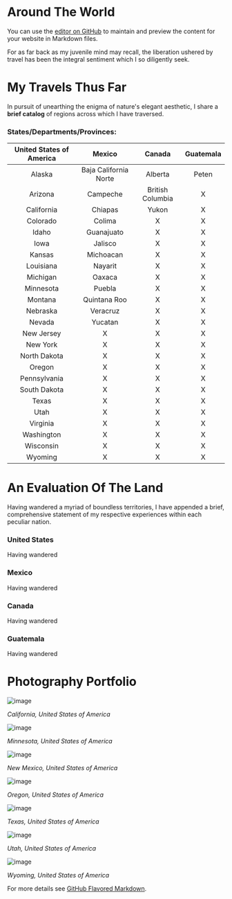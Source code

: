 # Around The World

You can use the [editor on GitHub](https://github.com/aaronxamaya/AroundTheWorld/edit/master/README.md) to maintain and preview the content for your website in Markdown files.

For as far back as my juvenile mind may recall, the liberation ushered by travel has been the integral sentiment which I so diligently seek.

# My Travels Thus Far

In pursuit of unearthing the enigma of nature's elegant aesthetic, I share a **brief catalog** of regions across which I have traversed.

### States/Departments/Provinces:


| United States of America |         Mexico        |      Canada      | Guatemala |
|:------------------------:|:---------------------:|:----------------:|:---------:|
|          Alaska          | Baja California Norte |      Alberta     |   Peten   |
|          Arizona         |        Campeche       | British Columbia |     X     |
|        California        |        Chiapas        |       Yukon      |     X     |
|         Colorado         |         Colima        |         X        |     X     |
|           Idaho          |       Guanajuato      |         X        |     X     |
|           Iowa           |        Jalisco        |         X        |     X     |
|          Kansas          |       Michoacan       |         X        |     X     |
|         Louisiana        |        Nayarit        |         X        |     X     |
|         Michigan         |         Oaxaca        |         X        |     X     |
|         Minnesota        |         Puebla        |         X        |     X     |
|          Montana         |      Quintana Roo     |         X        |     X     |
|         Nebraska         |        Veracruz       |         X        |     X     |
|          Nevada          |        Yucatan        |         X        |     X     |
|        New Jersey        |           X           |         X        |     X     |
|         New York         |           X           |         X        |     X     |
|       North Dakota       |           X           |         X        |     X     |
|          Oregon          |           X           |         X        |     X     |
|       Pennsylvania       |           X           |         X        |     X     |
|       South Dakota       |           X           |         X        |     X     |
|           Texas          |           X           |         X        |     X     |
|           Utah           |           X           |         X        |     X     |
|         Virginia         |           X           |         X        |     X     |
|        Washington        |           X           |         X        |     X     |
|         Wisconsin        |           X           |         X        |     X     |
|          Wyoming         |           X           |         X        |     X     |



# An Evaluation Of The Land

Having wandered a myriad of boundless territories, I have appended a brief, comprehensive statement of my respective experiences within each peculiar nation.

### United States
Having wandered

### Mexico
Having wandered

### Canada
Having wandered

### Guatemala
Having wandered


# Photography Portfolio

![image](https://user-images.githubusercontent.com/72010465/94527268-91345380-01eb-11eb-8834-b9d8b714a045.png)

_California, United States of America_

![image](https://user-images.githubusercontent.com/72010465/94529065-1b7db700-01ee-11eb-81db-a38a6f827197.png)

_Minnesota, United States of America_

![image](https://user-images.githubusercontent.com/72010465/94525792-77920c80-01e9-11eb-8fe7-3fd34d5ab886.png)

_New Mexico, United States of America_

![image](https://user-images.githubusercontent.com/72010465/94527723-46670b80-01ec-11eb-80e0-4495a593e336.png)

_Oregon, United States of America_

![image](https://user-images.githubusercontent.com/72010465/94529971-41578b80-01ef-11eb-8def-c06cc9cee6c4.png)

_Texas, United States of America_

![image](https://user-images.githubusercontent.com/72010465/94524358-5cbe9880-01e7-11eb-92a3-c8af17338d57.png)

_Utah, United States of America_

![image](https://user-images.githubusercontent.com/72010465/94528798-bf1a9780-01ed-11eb-93f8-7877f4ef7b64.png)

_Wyoming, United States of America_


For more details see [GitHub Flavored Markdown](https://guides.github.com/features/mastering-markdown/).
